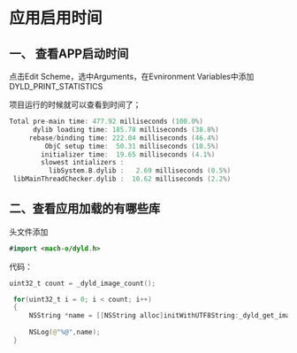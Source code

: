 # 应用启用时间

## 一、 查看APP启动时间

  点击Edit Scheme，选中Arguments，在Evnironment Variables中添加 DYLD_PRINT_STATISTICS
   
   项目运行的时候就可以查看到时间了；
   
   ``` swift
   Total pre-main time: 477.92 milliseconds (100.0%)
         dylib loading time: 185.78 milliseconds (38.8%)
        rebase/binding time: 222.04 milliseconds (46.4%)
            ObjC setup time:  50.31 milliseconds (10.5%)
           initializer time:  19.65 milliseconds (4.1%)
           slowest intializers :
             libSystem.B.dylib :   2.69 milliseconds (0.5%)
    libMainThreadChecker.dylib :  10.62 milliseconds (2.2%)

   
   ```
   
## 二、查看应用加载的有哪些库

   头文件添加
   ``` swift
   #import <mach-o/dyld.h>
   ```
   
   代码：
   
   ``` swift
 uint32_t count = _dyld_image_count();

    for(uint32_t i = 0; i < count; i++)
    {
        NSString *name = [[NSString alloc]initWithUTF8String:_dyld_get_image_name(i)];
       
        NSLog(@"%@",name);
    }
   
   ```
     
   
   